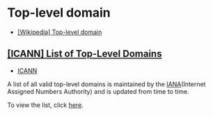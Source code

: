 # Top-level domain

* [[Wikipedia] Top-level domain](https://en.wikipedia.org/wiki/Top-level_domain)
  
## [[ICANN] List of Top-Level Domains](https://www.icann.org/resources/pages/tlds-2012-02-25-en)

* [ICANN](ICANN.md)

A list of all valid top-level domains is maintained by the [IANA](./IANA.md)(Internet Assigned Numbers Authority) and is updated from time to time.

To view the list, click [here](https://data.iana.org/TLD/tlds-alpha-by-domain.txt).
